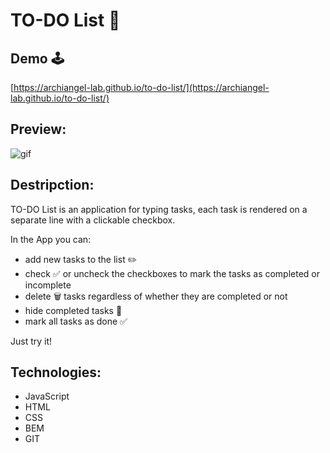 # TO-DO List 📝

## Demo 🕹️
[https://archiangel-lab.github.io/to-do-list/](https://archiangel-lab.github.io/to-do-list/)

## Preview:

![gif](https://github.com/archiangel-lab/to-do-list/blob/eb1741ae1e6197a04b889fa38fa8996fc94188ef/images/to_do_list.gif)

## Destripction:
TO-DO List is an application for typing tasks, each task is rendered on a separate line with a clickable checkbox.<br>

In the App you can:

- add new tasks to the list ✏️
- check ✅ or uncheck the checkboxes to mark the tasks as completed or incomplete
- delete 🗑️ tasks regardless of whether they are completed or not
- hide completed tasks 👻
- mark all tasks as done ✅

Just try it!

## Technologies:
- JavaScript
- HTML
- CSS
- BEM
- GIT
